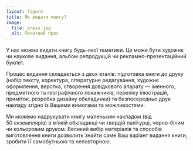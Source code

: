 ```yaml
---
layout: figure
title: Як видати книгу?
image:
  file: press.jpg
  alt: Печатний прес
---
```


У нас можна видати книгу будь-якої тематики. Це може бути художнє чи наукове видання,
альбом репродукцій чи рекламно-презентаційний буклет.

Процес видання складається з двох етапів: підготовка книги до друку (набір тексту, коректура,
літературне редагування, художнє оформлення, верстка, створення довідкового апарату — іменного,
предметного та географічного покажчиків, переліку ілюстрацій, приміток, розробка дизайну обкладинки)
та безпосередньо друк накладу згідно із Вашими вимогами та можливостями.

Ми можемо надрукувати книгу маленьким накладом (від 50&nbsp;екземплярів) в м’якій обкладинці чи
твердій палітурці, чорно-білим чи кольоровим друком. Великий вибір матеріалів та способів виготовлення
книги дозволить знайти саме Ваш варіант видання книги, зробити її самобутньою та неповторною.
